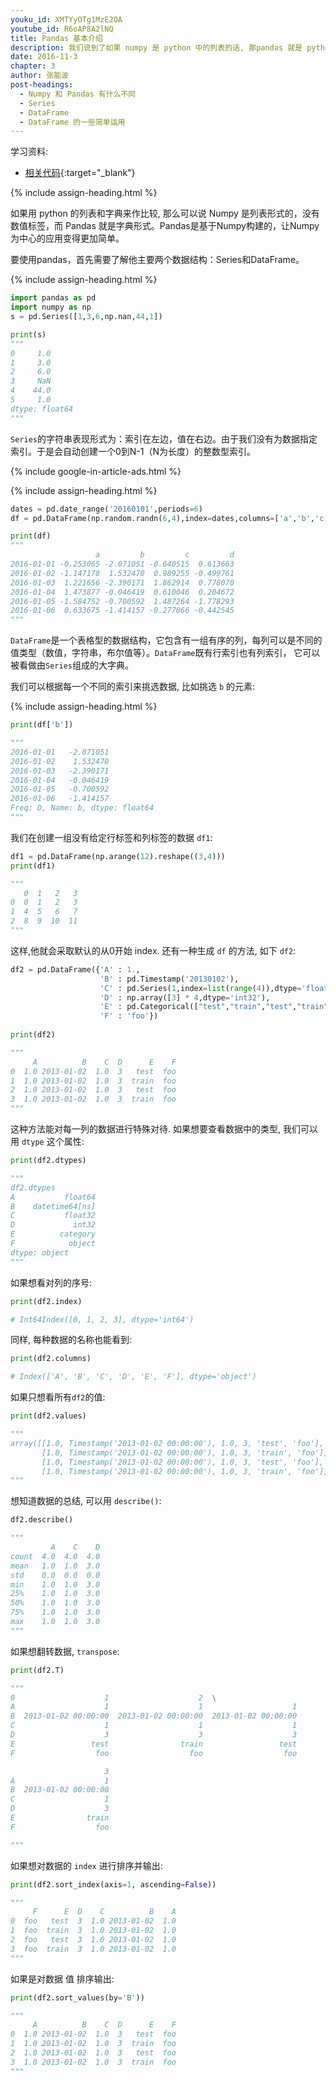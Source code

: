```yaml
---
youku_id: XMTYyOTg1MzE2OA
youtube_id: R6oAP8A2lNQ
title: Pandas 基本介绍
description: 我们说到了如果 numpy 是 python 中的列表的话, 那pandas 就是 python 中的字典. 我们还介绍了pandas 的基本用途,包括如何创建 pandas series 和 dataframe, 还有查看他们的一些属性
date: 2016-11-3
chapter: 3
author: 张能波
post-headings:
  - Numpy 和 Pandas 有什么不同
  - Series
  - DataFrame
  - DataFrame 的一些简单运用
---
```



学习资料:
  * [相关代码](https://github.com/MorvanZhou/tutorials/blob/master/numpy%26pandas/11_pandas_intro.py){:target="_blank"}
  
{% include assign-heading.html %}

如果用 python 的列表和字典来作比较, 那么可以说
Numpy 是列表形式的，没有数值标签，而 Pandas 就是字典形式。Pandas是基于Numpy构建的，让Numpy为中心的应用变得更加简单。

要使用pandas，首先需要了解他主要两个数据结构：Series和DataFrame。

{% include assign-heading.html %}

```python
import pandas as pd
import numpy as np
s = pd.Series([1,3,6,np.nan,44,1])

print(s)
"""
0     1.0
1     3.0
2     6.0
3     NaN
4    44.0
5     1.0
dtype: float64
"""

```

`Series`的字符串表现形式为：索引在左边，值在右边。由于我们没有为数据指定索引。于是会自动创建一个0到N-1（N为长度）的整数型索引。

{% include google-in-article-ads.html %}

{% include assign-heading.html %}

```python
dates = pd.date_range('20160101',periods=6)
df = pd.DataFrame(np.random.randn(6,4),index=dates,columns=['a','b','c','d'])

print(df)
"""
                   a         b         c         d
2016-01-01 -0.253065 -2.071051 -0.640515  0.613663
2016-01-02 -1.147178  1.532470  0.989255 -0.499761
2016-01-03  1.221656 -2.390171  1.862914  0.778070
2016-01-04  1.473877 -0.046419  0.610046  0.204672
2016-01-05 -1.584752 -0.700592  1.487264 -1.778293
2016-01-06  0.633675 -1.414157 -0.277066 -0.442545
"""
```

`DataFrame`是一个表格型的数据结构，它包含有一组有序的列，每列可以是不同的值类型（数值，字符串，布尔值等）。`DataFrame`既有行索引也有列索引，
它可以被看做由`Series`组成的大字典。

我们可以根据每一个不同的索引来挑选数据, 比如挑选 `b` 的元素:

{% include assign-heading.html %}

```python
print(df['b'])

"""
2016-01-01   -2.071051
2016-01-02    1.532470
2016-01-03   -2.390171
2016-01-04   -0.046419
2016-01-05   -0.700592
2016-01-06   -1.414157
Freq: D, Name: b, dtype: float64
"""
```

我们在创建一组没有给定行标签和列标签的数据 `df1`:

```python
df1 = pd.DataFrame(np.arange(12).reshape((3,4)))
print(df1)

"""
   0  1   2   3
0  0  1   2   3
1  4  5   6   7
2  8  9  10  11
"""
```

这样,他就会采取默认的从0开始 index. 还有一种生成 `df` 的方法, 如下 `df2`:
 
```python
df2 = pd.DataFrame({'A' : 1.,
                    'B' : pd.Timestamp('20130102'),
                    'C' : pd.Series(1,index=list(range(4)),dtype='float32'),
                    'D' : np.array([3] * 4,dtype='int32'),
                    'E' : pd.Categorical(["test","train","test","train"]),
                    'F' : 'foo'})
                    
print(df2)

"""
     A          B    C  D      E    F
0  1.0 2013-01-02  1.0  3   test  foo
1  1.0 2013-01-02  1.0  3  train  foo
2  1.0 2013-01-02  1.0  3   test  foo
3  1.0 2013-01-02  1.0  3  train  foo
"""
```

这种方法能对每一列的数据进行特殊对待. 如果想要查看数据中的类型, 我们可以用 `dtype` 这个属性: 

```python
print(df2.dtypes)

"""
df2.dtypes
A           float64
B    datetime64[ns]
C           float32
D             int32
E          category
F            object
dtype: object
"""
```

如果想看对列的序号:

```python
print(df2.index)

# Int64Index([0, 1, 2, 3], dtype='int64')
```

同样, 每种数据的名称也能看到:

```python
print(df2.columns)

# Index(['A', 'B', 'C', 'D', 'E', 'F'], dtype='object')
```

如果只想看所有`df2`的值:
 
```python
print(df2.values)

"""
array([[1.0, Timestamp('2013-01-02 00:00:00'), 1.0, 3, 'test', 'foo'],
       [1.0, Timestamp('2013-01-02 00:00:00'), 1.0, 3, 'train', 'foo'],
       [1.0, Timestamp('2013-01-02 00:00:00'), 1.0, 3, 'test', 'foo'],
       [1.0, Timestamp('2013-01-02 00:00:00'), 1.0, 3, 'train', 'foo']], dtype=object)
"""
```

想知道数据的总结, 可以用 `describe()`:

```python
df2.describe()

"""
         A    C    D
count  4.0  4.0  4.0
mean   1.0  1.0  3.0
std    0.0  0.0  0.0
min    1.0  1.0  3.0
25%    1.0  1.0  3.0
50%    1.0  1.0  3.0
75%    1.0  1.0  3.0
max    1.0  1.0  3.0
"""
```

如果想翻转数据, `transpose`:

```python
print(df2.T)

"""                   
0                    1                    2  \
A                    1                    1                    1   
B  2013-01-02 00:00:00  2013-01-02 00:00:00  2013-01-02 00:00:00   
C                    1                    1                    1   
D                    3                    3                    3   
E                 test                train                 test   
F                  foo                  foo                  foo   

                     3  
A                    1  
B  2013-01-02 00:00:00  
C                    1  
D                    3  
E                train  
F                  foo  

"""
```

如果想对数据的 `index` 进行排序并输出:

```python
print(df2.sort_index(axis=1, ascending=False))

"""
     F      E  D    C          B    A
0  foo   test  3  1.0 2013-01-02  1.0
1  foo  train  3  1.0 2013-01-02  1.0
2  foo   test  3  1.0 2013-01-02  1.0
3  foo  train  3  1.0 2013-01-02  1.0
"""
```

如果是对数据 值 排序输出:

```python
print(df2.sort_values(by='B'))

"""
     A          B    C  D      E    F
0  1.0 2013-01-02  1.0  3   test  foo
1  1.0 2013-01-02  1.0  3  train  foo
2  1.0 2013-01-02  1.0  3   test  foo
3  1.0 2013-01-02  1.0  3  train  foo
"""
```